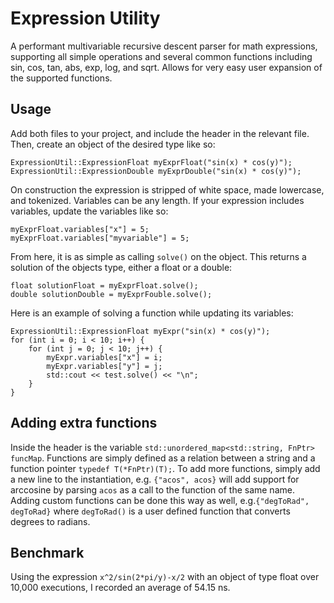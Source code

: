 # Expression Utility

A performant multivariable recursive descent parser for math expressions, supporting all simple operations and several common functions including sin, cos, tan, abs, exp, log, and sqrt. Allows for very easy user expansion of the supported functions.

## Usage
Add both files to your project, and include the header in the relevant file. Then, create an object of the desired type like so:
```
ExpressionUtil::ExpressionFloat myExprFloat("sin(x) * cos(y)"); 
ExpressionUtil::ExpressionDouble myExprDouble("sin(x) * cos(y)");
```
On construction the expression is stripped of white space, made lowercase, and tokenized. Variables can be any length. If your expression includes variables, update the variables like so:
```
myExprFloat.variables["x"] = 5;
myExprFloat.variables["myvariable"] = 5;
```
From here, it is as simple as calling `solve()` on the object. This returns a solution of the objects type, either a float or a double:
```
float solutionFloat = myExprFloat.solve();
double solutionDouble = myExprFouble.solve();
```

Here is an example of solving a function while updating its variables:
```
ExpressionUtil::ExpressionFloat myExpr("sin(x) * cos(y)");
for (int i = 0; i < 10; i++) {
	for (int j = 0; j < 10; j++) {
		myExpr.variables["x"] = i;
		myExpr.variables["y"] = j;
		std::cout << test.solve() << "\n";
	}
}
```

## Adding extra functions
Inside the header is the variable `std::unordered_map<std::string, FnPtr> funcMap`. Functions are simply defined as a relation between a string and a function pointer `typedef T(*FnPtr)(T);`. To add more functions, simply add a new line to the instantiation, e.g. `{"acos", acos}` will add support for arccosine by parsing `acos` as a call to the function of the same name. Adding custom functions can be done this way as well, e.g.`{"degToRad", degToRad}` where `degToRad()` is a user defined function that converts degrees to radians.

## Benchmark
Using the expression `x^2/sin(2*pi/y)-x/2` with an object of type float over 10,000 executions, I recorded an average of 54.15 ns.
